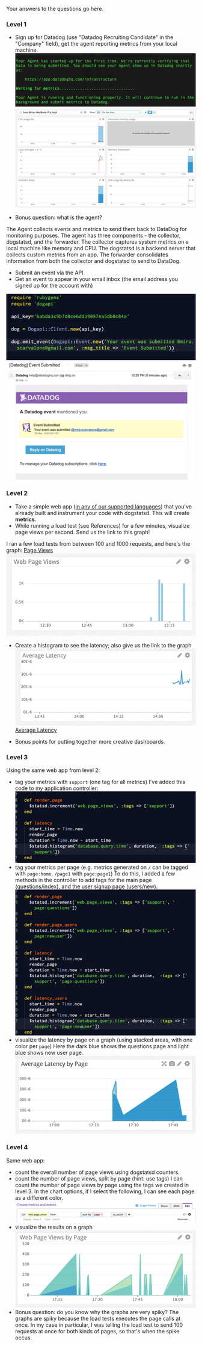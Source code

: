 Your answers to the questions go here.

### Level 1

* Sign up for Datadog (use "Datadog Recruiting Candidate" in the "Company" field), get the agent reporting metrics from your local machine.
![Successful Signup](./imgs/agent_setup.png "Signup")
![Metrics](./imgs/reporting_metrics.png "Metrics")

* Bonus question: what is the agent?

The Agent collects events and metrics to send them back to DataDog for monitoring purposes. The agent has three components - the collector, dogstatsd, and the forwarder. The collector captures system metrics on a local machine like memory and CPU. The dogstatsd is a backend server that collects custom metrics from an app. The forwarder consolidates information from both the collector and dogstatsd to send to DataDog.

* Submit an event via the API.
* Get an event to appear in your email inbox (the email address you signed up for the account with)

![Submit Event Code](./imgs/event_submit_code.png "Submit Event Code")
![Submit Event Email](./imgs/event_submitted_email.png "Submit Event Email")

### Level 2

* Take a simple web app ([in any of our supported languages](http://docs.datadoghq.com/libraries/)) that you've already built and instrument your code with dogstatsd. This will create **metrics**.
* While running a load test (see References) for a few minutes, visualize page views per second. Send us the link to this graph!

I ran a few load tests from between 100 and 1000 requests, and here's the graph:
[Page Views](https://app.datadoghq.com/graph/embed?token=d9e3121636f7d3d9886f5fd13fe40c2cd0f4b53dac505bb6f21dce508b7b37e9&height=300&width=600&legend=true)
![Page Views](./imgs/page_views.png "Page views")
* Create a histogram to see the latency; also give us the link to the graph
![Average Latency](./imgs/latency.png "Average Latency")
[Average Latency](https://app.datadoghq.com/graph/embed?token=6387f0c7caba0fa2e0506dd60cf52e403b5dc263bd4a0daf3f8f40af84e8ccd3&height=300&width=600&legend=true)

* Bonus points for putting together more creative dashboards.

### Level 3

Using the same web app from level 2:
* tag your metrics with `support` (one tag for all metrics)
I've added this code to my application controller:
![Tag metrics with Support](./imgs/tags_part_1.png "Support tag")
* tag your metrics per page (e.g. metrics generated on `/` can be tagged with `page:home`, `/page1` with  `page:page1`)
To do this, I added a few methods in the controller to add tags for the main page (questions/index), and the user signup page (users/new).
![Tag metrics part 2](./imgs/tags_part_2.png "Support tag part 2")
* visualize the latency by page on a graph (using stacked areas, with one color per `page`)
Here the dark blue shows the questions page and light blue shows new user page.
![Latency with tags](./imgs/latency_by_page.png "Latency with tags")

### Level 4

Same web app:
* count the overall number of page views using dogstatsd counters.
* count the number of page views, split by page (hint: use tags)
I can count the number of page views by page using the tags we created in level 3. In the chart options, if I select the following, I can see each page as a different color.
![Chart Selection](./imgs/chart_selection.png "Chart Selection")
* visualize the results on a graph
![Page views by page](./imgs/tags_part_3.png "Page views by page")
* Bonus question: do you know why the graphs are very spiky?
The graphs are spiky because the load tests executes the page calls at once. In my case in particular, I was telling the load test to send 100 requests at once for both kinds of pages, so that's when the spike occus.